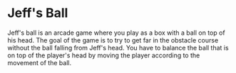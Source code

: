 # Jeff's Ball

Jeff's ball is an arcade game where you play as a box with a ball on top of his head.
The goal of the game is to try to get far in the obstacle course without the ball falling from Jeff's head.
You have to balance the ball that is on top of the player's head by moving the player according to the movement of the ball.